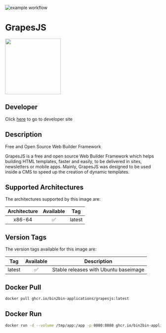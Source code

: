 ![example workflow](https://github.com/bin2bin-applications/grapesjs/actions/workflows/docker-image.yml/badge.svg)

<h1 id="app:name">GrapesJS</h1>

<img id="app:logo" src="https://cdn.jsdelivr.net/gh/bin2bin-applications/grapesjs@master/logo.png" width="180" height="180"></img>

## Developer

<p>Click <a id="app:developer" href="https://grapesjs.com/">here</a> to go to developer site</p>

## Description

<p id="app:short-description">Free and Open Source Web Builder Framework</p>

<p id="app:long-description">GrapesJS is a free and open source Web Builder Framework which helps building HTML templates, faster and easily, to be delivered in sites, newsletters or mobile apps. Mainly, GrapesJS was designed to be used inside a CMS to speed up the creation of dynamic templates.</p>

## Supported Architectures

The architectures supported by this image are:

| Architecture | Available | Tag    |
| :----------: | :-------: | ------ |
|    x86-64    |    ✅     | latest |

## Version Tags

The version tags available for this image are:

|  Tag   | Available | Description                           |
| :----: | :-------: | ------------------------------------- |
| latest |    ✅     | Stable releases with Ubuntu baseimage |

## Docker Pull

```bash
docker pull ghcr.io/bin2bin-applications/grapesjs:latest
```

## Docker Run

```bash
docker run -d --volume /tmp/app:/app -p 8080:8080 ghcr.io/bin2bin-applications/grapesjs:latest
```
